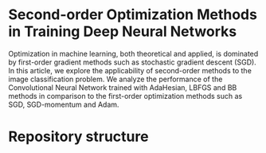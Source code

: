 # Second-order Optimization Methods in Training Deep Neural Networks

Optimization in machine learning, both theoretical and applied, is dominated by first-order gradient methods such as stochastic gradient descent (SGD). In this article, we explore the applicability of second-order methods to the image classification problem. We analyze the performance of the Convolutional Neural Network trained with AdaHesian, LBFGS and BB methods in comparison to the first-order optimization methods such as SGD, SGD-momentum and Adam.

# Repository structure


